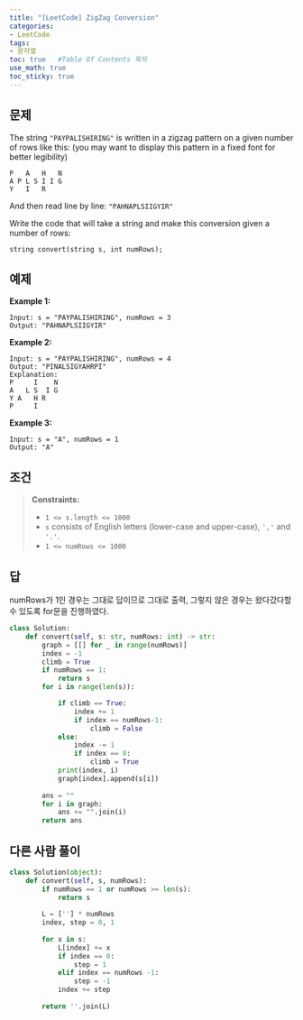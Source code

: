 ```yaml
---
title: "[LeetCode] ZigZag Conversion"
categories: 
- LeetCode
tags:
- 문자열
toc: true   #Table Of Contents 목차 
use_math: true
toc_sticky: true
---
```


## 문제

The string `"PAYPALISHIRING"` is written in a zigzag pattern on a given number of rows like this: (you may want to display this pattern in a fixed font for better legibility)

```
P   A   H   N
A P L S I I G
Y   I   R
```

And then read line by line: `"PAHNAPLSIIGYIR"`

Write the code that will take a string and make this conversion given a number of rows:

```
string convert(string s, int numRows);
```

## 예제

**Example 1:**

```
Input: s = "PAYPALISHIRING", numRows = 3
Output: "PAHNAPLSIIGYIR"
```

**Example 2:**

```
Input: s = "PAYPALISHIRING", numRows = 4
Output: "PINALSIGYAHRPI"
Explanation:
P     I    N
A   L S  I G
Y A   H R
P     I
```

**Example 3:**

```
Input: s = "A", numRows = 1
Output: "A"
```

## 조건

> **Constraints:**
>
> - `1 <= s.length <= 1000`
> - `s` consists of English letters (lower-case and upper-case), `','` and `'.'`.
> - `1 <= numRows <= 1000`

## 답

numRows가 1인 경우는 그대로 답이므로 그대로 출력, 그렇지 않은 경우는 왔다갔다할 수 있도록 for문을 진행하였다.

```python
class Solution:
    def convert(self, s: str, numRows: int) -> str:
        graph = [[] for _ in range(numRows)]
        index = -1
        climb = True
        if numRows == 1:
            return s
        for i in range(len(s)):

            if climb == True:
                index += 1
                if index == numRows-1:
                    climb = False
            else:
                index -= 1
                if index == 0:
                    climb = True
            print(index, i)
            graph[index].append(s[i])
            
        ans = ""
        for i in graph:
            ans += "".join(i)
        return ans
```

## 다른 사람 풀이

```python
class Solution(object):
    def convert(self, s, numRows):
        if numRows == 1 or numRows >= len(s):
            return s
        
        L = [''] * numRows
        index, step = 0, 1
        
        for x in s:
            L[index] += x
            if index == 0:
                step = 1
            elif index == numRows -1:
                step = -1
            index += step
            
        return ''.join(L)
```

